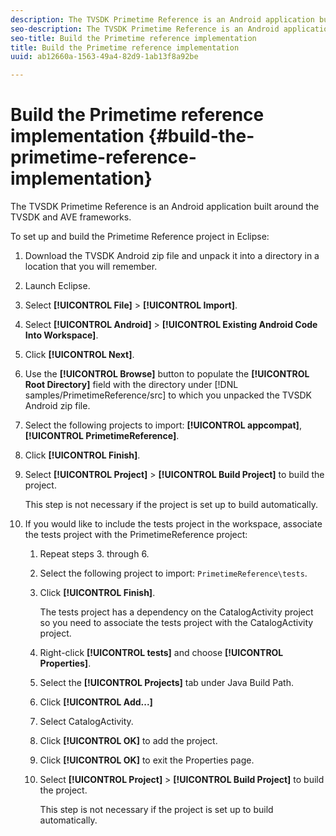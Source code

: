 ```yaml
---
description: The TVSDK Primetime Reference is an Android application built around the TVSDK and AVE frameworks.
seo-description: The TVSDK Primetime Reference is an Android application built around the TVSDK and AVE frameworks.
seo-title: Build the Primetime reference implementation
title: Build the Primetime reference implementation
uuid: ab12660a-1563-49a4-82d9-1ab13f8a92be

---
```


# Build the Primetime reference implementation {#build-the-primetime-reference-implementation}

The TVSDK Primetime Reference is an Android application built around the TVSDK and AVE frameworks.

To set up and build the Primetime Reference project in Eclipse: 

1. Download the TVSDK Android zip file and unpack it into a directory in a location that you will remember.
1. Launch Eclipse.
1. Select **[!UICONTROL File]** > **[!UICONTROL Import]**.
1. Select **[!UICONTROL Android]** > **[!UICONTROL Existing Android Code Into Workspace]**.
1. Click **[!UICONTROL Next]**.
1. Use the **[!UICONTROL Browse]** button to populate the **[!UICONTROL Root Directory]** field with the directory under [!DNL samples/PrimetimeReference/src] to which you unpacked the TVSDK Android zip file.
1. Select the following projects to import: **[!UICONTROL appcompat]**, **[!UICONTROL PrimetimeReference]**.
1. Click **[!UICONTROL Finish]**.
1. Select  **[!UICONTROL Project]** > **[!UICONTROL Build Project]** to build the project.

   This step is not necessary if the project is set up to build automatically.
1. If you would like to include the tests project in the workspace, associate the tests project with the PrimetimeReference project:
   1. Repeat steps 3. through 6.
   1. Select the following project to import: `PrimetimeReference\tests`.
   1. Click **[!UICONTROL Finish]**.
   
      The tests project has a dependency on the CatalogActivity project so you need to associate the tests project with the CatalogActivity project.   
   1. Right-click **[!UICONTROL tests]** and choose **[!UICONTROL Properties]**.
   1. Select the **[!UICONTROL Projects]** tab under Java Build Path.
   1. Click **[!UICONTROL Add...]**
   1. Select CatalogActivity.
   1. Click **[!UICONTROL OK]** to add the project.
   1. Click **[!UICONTROL OK]** to exit the Properties page.
   1. Select  **[!UICONTROL Project]** > **[!UICONTROL Build Project]** to build the project.
   
      This step is not necessary if the project is set up to build automatically.
